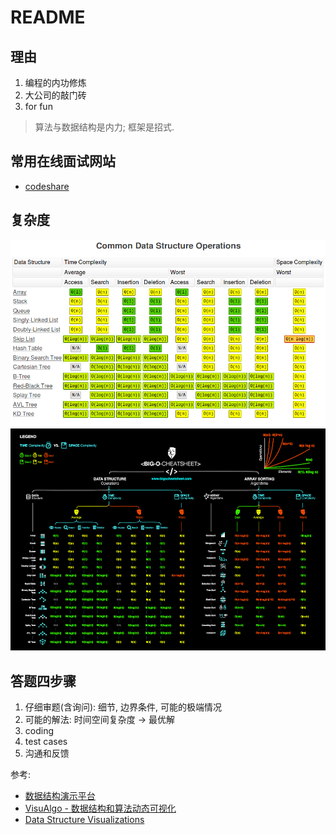 # README

## 理由
1. 编程的内功修炼
2. 大公司的敲门砖
3. for fun

> 算法与数据结构是内力; 框架是招式.

## 常用在线面试网站
- [codeshare](https://codeshare.io)

## 复杂度
![](/misc/img/common_data_structure_operations.png)
![big o cheat sheet poster](/misc/img/big-o-cheat-sheet-poster.png)

## 答题四步骤
1. 仔细审题(含询问): 细节, 边界条件, 可能的极端情况
1. 可能的解法: 时间空间复杂度 -> 最优解
1. coding
1. test cases
1. 沟通和反馈

参考:
- [数据结构演示平台](http://ds.fmdca380.com/index.html)
- [VisuAlgo - 数据结构和算法动态可视化](https://visualgo.net/zh)
- [Data Structure Visualizations](https://www.cs.usfca.edu/~galles/visualization/Algorithms.html)